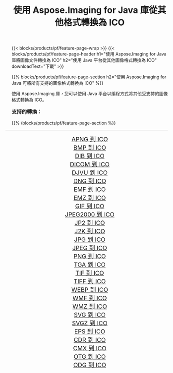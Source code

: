 ﻿---
title: 使用 Aspose.Imaging for Java 庫從其他格式轉換為 ICO 
weight: 3920
url: /zh-hant/java/conversion/to/ico/ 
lang: zh-hant
langdirlevel: 2
locales: zh-hans,ja,it,ru,de,es,fr,nl,id,lt,pl,pt,vi,tr,ko,zh-hant,ar,hi,th,sv,cs,uk,he
description: 使用 Aspose.Imaging，您可以使用 Java 從其他格式轉換為 ICO
---

{{< blocks/products/pf/feature-page-wrap >}}
{{< blocks/products/pf/feature-page-header h1="使用 Aspose.Imaging for Java 庫將圖像文件轉換為 ICO" h2="使用 Java 平台從其他圖像格式轉換為 ICO" downloadText="下載" >}}


{{% blocks/products/pf/feature-page-section  h2="使用 Aspose.Imaging for Java 可將所有支持的圖像格式轉換為 ICO" %}}
<p align=justify>使用 Aspose.Imaging 庫，您可以使用 Java 平台以編程方式將其他受支持的圖像格式轉換為 ICO。</p>
<h3 style="margin-top:16px;">
支持的轉換：
</h3>
{{% /blocks/products/pf/feature-page-section %}}
<div class="container-fluid productfamilypage bg-gray">
    <div class="convertypes bg-gray agp-content section">
        <div class="container">
		<hr style="margin-left:-20px;"/>
		<div class="row other-converters" style="gap: 10px;font-size: 19px;text-align:center;">
		    <div class='col-md-3 other-converter remove-lp remove-rp'><a href="/imaging/zh-hant/java/conversion/apng-to-ico/" style="padding:15px;">APNG 到 ICO</a></div>
<div class='col-md-3 other-converter remove-lp remove-rp'><a href="/imaging/zh-hant/java/conversion/bmp-to-ico/" style="padding:15px;">BMP 到 ICO</a></div>
<div class='col-md-3 other-converter remove-lp remove-rp'><a href="/imaging/zh-hant/java/conversion/dib-to-ico/" style="padding:15px;">DIB 到 ICO</a></div>
<div class='col-md-3 other-converter remove-lp remove-rp'><a href="/imaging/zh-hant/java/conversion/dicom-to-ico/" style="padding:15px;">DICOM 到 ICO</a></div>
<div class='col-md-3 other-converter remove-lp remove-rp'><a href="/imaging/zh-hant/java/conversion/djvu-to-ico/" style="padding:15px;">DJVU 到 ICO</a></div>
<div class='col-md-3 other-converter remove-lp remove-rp'><a href="/imaging/zh-hant/java/conversion/dng-to-ico/" style="padding:15px;">DNG 到 ICO</a></div>
<div class='col-md-3 other-converter remove-lp remove-rp'><a href="/imaging/zh-hant/java/conversion/emf-to-ico/" style="padding:15px;">EMF 到 ICO</a></div>
<div class='col-md-3 other-converter remove-lp remove-rp'><a href="/imaging/zh-hant/java/conversion/emz-to-ico/" style="padding:15px;">EMZ 到 ICO</a></div>
<div class='col-md-3 other-converter remove-lp remove-rp'><a href="/imaging/zh-hant/java/conversion/gif-to-ico/" style="padding:15px;">GIF 到 ICO</a></div>
<div class='col-md-3 other-converter remove-lp remove-rp'><a href="/imaging/zh-hant/java/conversion/jpeg2000-to-ico/" style="padding:15px;">JPEG2000 到 ICO</a></div>
<div class='col-md-3 other-converter remove-lp remove-rp'><a href="/imaging/zh-hant/java/conversion/jp2-to-ico/" style="padding:15px;">JP2 到 ICO</a></div>
<div class='col-md-3 other-converter remove-lp remove-rp'><a href="/imaging/zh-hant/java/conversion/j2k-to-ico/" style="padding:15px;">J2K 到 ICO</a></div>
<div class='col-md-3 other-converter remove-lp remove-rp'><a href="/imaging/zh-hant/java/conversion/jpg-to-ico/" style="padding:15px;">JPG 到 ICO</a></div>
<div class='col-md-3 other-converter remove-lp remove-rp'><a href="/imaging/zh-hant/java/conversion/jpeg-to-ico/" style="padding:15px;">JPEG 到 ICO</a></div>
<div class='col-md-3 other-converter remove-lp remove-rp'><a href="/imaging/zh-hant/java/conversion/png-to-ico/" style="padding:15px;">PNG 到 ICO</a></div>
<div class='col-md-3 other-converter remove-lp remove-rp'><a href="/imaging/zh-hant/java/conversion/tga-to-ico/" style="padding:15px;">TGA 到 ICO</a></div>
<div class='col-md-3 other-converter remove-lp remove-rp'><a href="/imaging/zh-hant/java/conversion/tif-to-ico/" style="padding:15px;">TIF 到 ICO</a></div>
<div class='col-md-3 other-converter remove-lp remove-rp'><a href="/imaging/zh-hant/java/conversion/tiff-to-ico/" style="padding:15px;">TIFF 到 ICO</a></div>
<div class='col-md-3 other-converter remove-lp remove-rp'><a href="/imaging/zh-hant/java/conversion/webp-to-ico/" style="padding:15px;">WEBP 到 ICO</a></div>
<div class='col-md-3 other-converter remove-lp remove-rp'><a href="/imaging/zh-hant/java/conversion/wmf-to-ico/" style="padding:15px;">WMF 到 ICO</a></div>
<div class='col-md-3 other-converter remove-lp remove-rp'><a href="/imaging/zh-hant/java/conversion/wmz-to-ico/" style="padding:15px;">WMZ 到 ICO</a></div>
<div class='col-md-3 other-converter remove-lp remove-rp'><a href="/imaging/zh-hant/java/conversion/svg-to-ico/" style="padding:15px;">SVG 到 ICO</a></div>
<div class='col-md-3 other-converter remove-lp remove-rp'><a href="/imaging/zh-hant/java/conversion/svgz-to-ico/" style="padding:15px;">SVGZ 到 ICO</a></div>
<div class='col-md-3 other-converter remove-lp remove-rp'><a href="/imaging/zh-hant/java/conversion/eps-to-ico/" style="padding:15px;">EPS 到 ICO</a></div>
<div class='col-md-3 other-converter remove-lp remove-rp'><a href="/imaging/zh-hant/java/conversion/cdr-to-ico/" style="padding:15px;">CDR 到 ICO</a></div>
<div class='col-md-3 other-converter remove-lp remove-rp'><a href="/imaging/zh-hant/java/conversion/cmx-to-ico/" style="padding:15px;">CMX 到 ICO</a></div>
<div class='col-md-3 other-converter remove-lp remove-rp'><a href="/imaging/zh-hant/java/conversion/otg-to-ico/" style="padding:15px;">OTG 到 ICO</a></div>
<div class='col-md-3 other-converter remove-lp remove-rp'><a href="/imaging/zh-hant/java/conversion/odg-to-ico/" style="padding:15px;">ODG 到 ICO</a></div>
                </div>
        </div>
    </div>
</div>
<br/>


